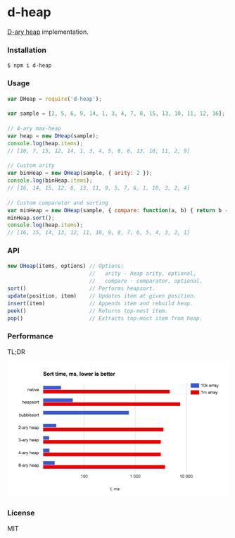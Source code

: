 # d-heap

[D-ary heap](https://en.wikipedia.org/wiki/D-ary_heap) implementation.

### Installation

    $ npm i d-heap

### Usage

```js
var DHeap = require('d-heap');

var sample = [2, 5, 6, 9, 14, 1, 3, 4, 7, 8, 15, 13, 10, 11, 12, 16];

// 4-ary max-heap
var heap = new DHeap(sample);
console.log(heap.items);
// [16, 7, 15, 12, 14, 1, 3, 4, 5, 8, 6, 13, 10, 11, 2, 9]

// Custom arity
var binHeap = new DHeap(sample, { arity: 2 });
console.log(binHeap.items);
// [16, 14, 15, 12, 8, 13, 11, 9, 5, 7, 6, 1, 10, 3, 2, 4]

// Custom comparator and sorting
var minHeap = new DHeap(sample, { compare: function(a, b) { return b - a }});
minHeap.sort();
console.log(heap.items);
// [16, 15, 14, 13, 12, 11, 10, 9, 8, 7, 6, 5, 4, 3, 2, 1]
```

### API

```js
new DHeap(items, options) // Options:
                          //   arity - heap arity, optional,
                          //   compare - comparator, optional.
sort()                    // Performs heapsort.
update(position, item)    // Updates item at given position.
insert(item)              // Appends item and rebuild heap.
peek()                    // Returns top-most item.
pop()                     // Extracts top-most item from heap.
```

### Performance

TL;DR

![Chart](https://raw.githubusercontent.com/kolesnikovde/d-heap/master/benchmark/chart.png)

### License

MIT
